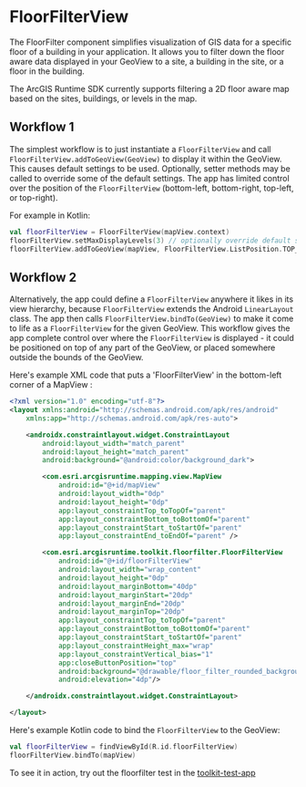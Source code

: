 # FloorFilterView

The FloorFilter component simplifies visualization of GIS data for a specific floor of a building in your application. It allows you to filter down the floor aware data displayed in your GeoView to a site, a building in the site, or a floor in the building.

The ArcGIS Runtime SDK currently supports filtering a 2D floor aware map based on the sites, buildings, or levels in the map.

## Workflow 1

The simplest workflow is to just instantiate a `FloorFilterView` and call `FloorFilterView.addToGeoView(GeoView)`
to display it within the GeoView. This causes default settings to be used. Optionally, setter methods may be called
to override some of the default settings. The app has limited control over the position of the `FloorFilterView`
(bottom-left, bottom-right, top-left, or top-right).

For example in Kotlin:

```kotlin
val floorFilterView = FloorFilterView(mapView.context)
floorFilterView.setMaxDisplayLevels(3) // optionally override default settings
floorFilterView.addToGeoView(mapView, FloorFilterView.ListPosition.TOP_END)
```

## Workflow 2

Alternatively, the app could define a `FloorFilterView` anywhere it likes in its view hierarchy, because `FloorFilterView` extends the
Android `LinearLayout` class. The app then calls `FloorFilterView.bindTo(GeoView)` to make it come to life as a `FloorFilterView` for the given
GeoView. This workflow gives the app complete control over where the `FloorFilterView` is displayed - it could be positioned on
top of any part of the GeoView, or placed somewhere outside the bounds of the GeoView.

Here's example XML code that puts a 'FloorFilterView' in the bottom-left corner of a MapView :

```xml
<?xml version="1.0" encoding="utf-8"?>
<layout xmlns:android="http://schemas.android.com/apk/res/android"
    xmlns:app="http://schemas.android.com/apk/res-auto">

    <androidx.constraintlayout.widget.ConstraintLayout
        android:layout_width="match_parent"
        android:layout_height="match_parent"
        android:background="@android:color/background_dark">

        <com.esri.arcgisruntime.mapping.view.MapView
            android:id="@+id/mapView"
            android:layout_width="0dp"
            android:layout_height="0dp"
            app:layout_constraintTop_toTopOf="parent"
            app:layout_constraintBottom_toBottomOf="parent"
            app:layout_constraintStart_toStartOf="parent"
            app:layout_constraintEnd_toEndOf="parent" />

        <com.esri.arcgisruntime.toolkit.floorfilter.FloorFilterView
            android:id="@+id/floorFilterView"
            android:layout_width="wrap_content"
            android:layout_height="0dp"
            android:layout_marginBottom="40dp"
            android:layout_marginStart="20dp"
            android:layout_marginEnd="20dp"
            android:layout_marginTop="20dp"
            app:layout_constraintTop_toTopOf="parent"
            app:layout_constraintBottom_toBottomOf="parent"
            app:layout_constraintStart_toStartOf="parent"
            app:layout_constraintHeight_max="wrap"
            app:layout_constraintVertical_bias="1"
            app:closeButtonPosition="top"
            android:background="@drawable/floor_filter_rounded_background"
            android:elevation="4dp"/>

    </androidx.constraintlayout.widget.ConstraintLayout>

</layout>
```

Here's example Kotlin code to bind the `FloorFilterView` to the GeoView:

```kotlin
val floorFilterView = findViewById(R.id.floorFilterView)
floorFilterView.bindTo(mapView)
```

To see it in action, try out the floorfilter test in the [toolkit-test-app](https://github.com/Esri/arcgis-runtime-toolkit-android/tree/master/toolkit-test-app/src/main/java/com/esri/arcgisruntime/toolkit/test)
